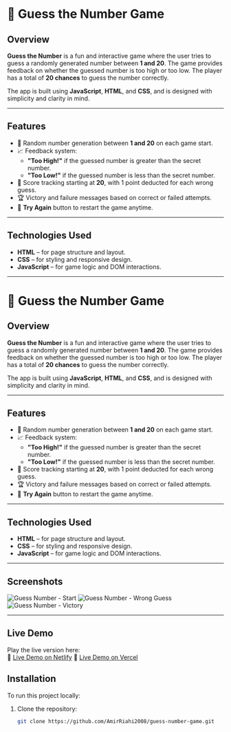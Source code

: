 # 🎯 Guess the Number Game

## Overview

**Guess the Number** is a fun and interactive game where the user tries to guess a randomly generated number between **1 and 20**. The game provides feedback on whether the guessed number is too high or too low. The player has a total of **20 chances** to guess the number correctly.

The app is built using **JavaScript**, **HTML**, and **CSS**, and is designed with simplicity and clarity in mind.

---

## Features

- 🔢 Random number generation between **1 and 20** on each game start.
- 📈 Feedback system:
  - **"Too High!"** if the guessed number is greater than the secret number.
  - **"Too Low!"** if the guessed number is less than the secret number.
- 🎯 Score tracking starting at **20**, with 1 point deducted for each wrong guess.
- 🏆 Victory and failure messages based on correct or failed attempts.
- 🔁 **Try Again** button to restart the game anytime.

---

## Technologies Used

- **HTML** – for page structure and layout.
- **CSS** – for styling and responsive design.
- **JavaScript** – for game logic and DOM interactions.

---
# 🎯 Guess the Number Game

## Overview

**Guess the Number** is a fun and interactive game where the user tries to guess a randomly generated number between **1 and 20**. The game provides feedback on whether the guessed number is too high or too low. The player has a total of **20 chances** to guess the number correctly.

The app is built using **JavaScript**, **HTML**, and **CSS**, and is designed with simplicity and clarity in mind.

---

## Features

- 🔢 Random number generation between **1 and 20** on each game start.
- 📈 Feedback system:
  - **"Too High!"** if the guessed number is greater than the secret number.
  - **"Too Low!"** if the guessed number is less than the secret number.
- 🎯 Score tracking starting at **20**, with 1 point deducted for each wrong guess.
- 🏆 Victory and failure messages based on correct or failed attempts.
- 🔁 **Try Again** button to restart the game anytime.

---

## Technologies Used

- **HTML** – for page structure and layout.
- **CSS** – for styling and responsive design.
- **JavaScript** – for game logic and DOM interactions.

---

## Screenshots

![Guess Number - Start](./screenshots/start.png)
![Guess Number - Wrong Guess](./screenshots/wrong-guess.png)
![Guess Number - Victory](./screenshots/success.png)

---

## Live Demo

Play the live version here:  
🔗 [Live Demo on Netlify]([https://your-netlify-link.com](https://guess-number-game-javascript.netlify.app/))  
🔗 [Live Demo on Vercel]([https://your-vercel-link.com](https://guess-number-game-1.vercel.app/))

## Installation

To run this project locally:

1. Clone the repository:

   ```bash
   git clone https://github.com/AmirRiahi2008/guess-number-game.git
